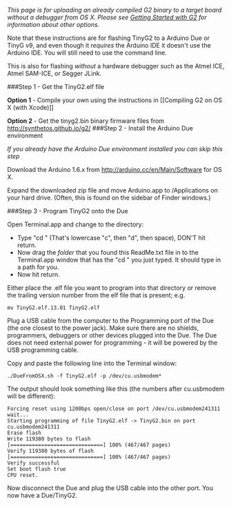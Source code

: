 _This page is for uploading an already compiled G2 binary to a target board without a debugger from OS X. Please see [Getting Started with G2](Getting-Started-with-G2) for information about other options._

Note that these instructions are for flashing TinyG2 to a Arduino Due or TinyG v9, and even though it *requires* the Arduino IDE it doesn't use the Arduino IDE. You will still need to use the command line.

This is also for flashing *without* a hardware debugger such as the Atmel ICE, Atmel SAM-ICE, or Segger JLink.

###Step 1 - Get the TinyG2.elf file

**Option 1** - Compile your own using the instructions in [[Compiling G2 on OS X (with Xcode)]]

**Option 2** - Get the tinyg2.bin binary firmware files from http://synthetos.github.io/g2/
###Step 2 - Install the Arduino Due environment

_If you already have the Arduino Due environment installed you can skip this step_

Download the Arduino 1.6.x from http://arduino.cc/en/Main/Software for OS X.

Expand the downloaded zip file and move Arduino.app to /Applications on your hard drive. (Often, this is found on the sidebar of Finder windows.)

###Step 3 - Program TinyG2 onto the Due

Open Terminal.app and change to the directory:

* Type "cd " (That's lowercase "c", then "d", then space), DON'T hit return.
* Now drag the *folder* that you found this ReadMe.txt file in to the Terminal.app window that has the "cd " you just typed. It should type in a path for you.
* Now hit return.

Either place the .elf file you want to program into that directory or remove the trailing version number from the elf file that is present; e.g. 

	mv TinyG2.elf.13.01 TinyG2.elf

Plug a USB cable from the computer to the Programming port of the Due (the one closest to the power jack). Make sure there are no shields, programmers, debuggers or other devices plugged into the Due. The Due does not need external power for programming - it will be powered by the USB programming cable.

Copy and paste the following line into the Terminal window:

	./DueFromOSX.sh -f TinyG2.elf -p /dev/cu.usbmodem*

The output should look something like this (the numbers after cu.usbmodem will be different):

	Forcing reset using 1200bps open/close on port /dev/cu.usbmodem241311
	wait...
	Starting programming of file TinyG2.elf -> TinyG2.bin on port cu.usbmodem241311
	Erase flash
	Write 119380 bytes to flash
	[==============================] 100% (467/467 pages)
	Verify 119380 bytes of flash
	[==============================] 100% (467/467 pages)
	Verify successful
	Set boot flash true
	CPU reset.

Now disconnect the Due and plug the USB cable into the other port. You now have a Due/TinyG2.